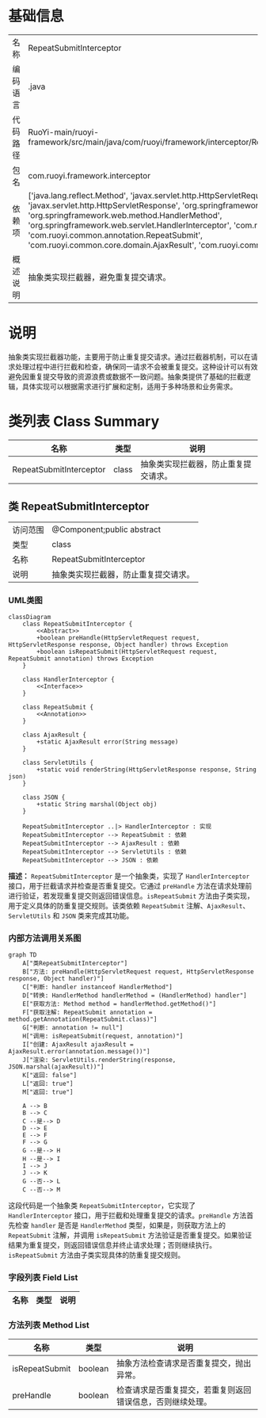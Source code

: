 # 基础信息

|      |      |
|------|------|
| 名称 | RepeatSubmitInterceptor |
| 编码语言 | .java |
| 代码路径 | RuoYi-main/ruoyi-framework/src/main/java/com/ruoyi/framework/interceptor/RepeatSubmitInterceptor.java |
| 包名 | com.ruoyi.framework.interceptor |
| 依赖项 | ['java.lang.reflect.Method', 'javax.servlet.http.HttpServletRequest', 'javax.servlet.http.HttpServletResponse', 'org.springframework.stereotype.Component', 'org.springframework.web.method.HandlerMethod', 'org.springframework.web.servlet.HandlerInterceptor', 'com.ruoyi.common.json.JSON', 'com.ruoyi.common.annotation.RepeatSubmit', 'com.ruoyi.common.core.domain.AjaxResult', 'com.ruoyi.common.utils.ServletUtils'] |
| 概述说明 | 抽象类实现拦截器，避免重复提交请求。 |

# 说明

抽象类实现拦截器功能，主要用于防止重复提交请求。通过拦截器机制，可以在请求处理过程中进行拦截和检查，确保同一请求不会被重复提交。这种设计可以有效避免因重复提交导致的资源浪费或数据不一致问题。抽象类提供了基础的拦截逻辑，具体实现可以根据需求进行扩展和定制，适用于多种场景和业务需求。

# 类列表 Class Summary

| 名称   | 类型  | 说明 |
|-------|------|-------------|
| RepeatSubmitInterceptor | class | 抽象类实现拦截器，防止重复提交请求。 |



## 类 RepeatSubmitInterceptor

|      |      |
|------|------|
| 访问范围 | @Component;public abstract |
| 类型 | class |
| 名称 | RepeatSubmitInterceptor |
| 说明 | 抽象类实现拦截器，防止重复提交请求。 |


### UML类图

```mermaid
classDiagram
    class RepeatSubmitInterceptor {
        <<Abstract>>
        +boolean preHandle(HttpServletRequest request, HttpServletResponse response, Object handler) throws Exception
        +boolean isRepeatSubmit(HttpServletRequest request, RepeatSubmit annotation) throws Exception
    }

    class HandlerInterceptor {
        <<Interface>>
    }

    class RepeatSubmit {
        <<Annotation>>
    }

    class AjaxResult {
        +static AjaxResult error(String message)
    }

    class ServletUtils {
        +static void renderString(HttpServletResponse response, String json)
    }

    class JSON {
        +static String marshal(Object obj)
    }

    RepeatSubmitInterceptor ..|> HandlerInterceptor : 实现
    RepeatSubmitInterceptor --> RepeatSubmit : 依赖
    RepeatSubmitInterceptor --> AjaxResult : 依赖
    RepeatSubmitInterceptor --> ServletUtils : 依赖
    RepeatSubmitInterceptor --> JSON : 依赖
```

**描述：**
`RepeatSubmitInterceptor` 是一个抽象类，实现了 `HandlerInterceptor` 接口，用于拦截请求并检查是否重复提交。它通过 `preHandle` 方法在请求处理前进行验证，若发现重复提交则返回错误信息。`isRepeatSubmit` 方法由子类实现，用于定义具体的防重复提交规则。该类依赖 `RepeatSubmit` 注解、`AjaxResult`、`ServletUtils` 和 `JSON` 类来完成其功能。


### 内部方法调用关系图

```mermaid
graph TD
    A["类RepeatSubmitInterceptor"]
    B["方法: preHandle(HttpServletRequest request, HttpServletResponse response, Object handler)"]
    C["判断: handler instanceof HandlerMethod"]
    D["转换: HandlerMethod handlerMethod = (HandlerMethod) handler"]
    E["获取方法: Method method = handlerMethod.getMethod()"]
    F["获取注解: RepeatSubmit annotation = method.getAnnotation(RepeatSubmit.class)"]
    G["判断: annotation != null"]
    H["调用: isRepeatSubmit(request, annotation)"]
    I["创建: AjaxResult ajaxResult = AjaxResult.error(annotation.message())"]
    J["渲染: ServletUtils.renderString(response, JSON.marshal(ajaxResult))"]
    K["返回: false"]
    L["返回: true"]
    M["返回: true"]

    A --> B
    B --> C
    C --是--> D
    D --> E
    E --> F
    F --> G
    G --是--> H
    H --是--> I
    I --> J
    J --> K
    G --否--> L
    C --否--> M
```

这段代码是一个抽象类 `RepeatSubmitInterceptor`，它实现了 `HandlerInterceptor` 接口，用于拦截和处理重复提交的请求。`preHandle` 方法首先检查 `handler` 是否是 `HandlerMethod` 类型，如果是，则获取方法上的 `RepeatSubmit` 注解，并调用 `isRepeatSubmit` 方法验证是否重复提交。如果验证结果为重复提交，则返回错误信息并终止请求处理；否则继续执行。`isRepeatSubmit` 方法由子类实现具体的防重复提交规则。

### 字段列表 Field List

| 名称  | 类型  | 说明 |
|-------|-------|------|

### 方法列表 Method List

| 名称  | 类型  | 说明 |
|-------|-------|------|
| isRepeatSubmit | boolean | 抽象方法检查请求是否重复提交，抛出异常。 |
| preHandle | boolean | 检查请求是否重复提交，若重复则返回错误信息，否则继续处理。 |




